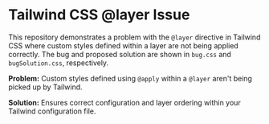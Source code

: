 # Tailwind CSS @layer Issue

This repository demonstrates a problem with the `@layer` directive in Tailwind CSS where custom styles defined within a layer are not being applied correctly. The bug and proposed solution are shown in `bug.css` and `bugSolution.css`, respectively. 

**Problem:** Custom styles defined using `@apply` within a `@layer` aren't being picked up by Tailwind. 

**Solution:** Ensures correct configuration and layer ordering within your Tailwind configuration file.